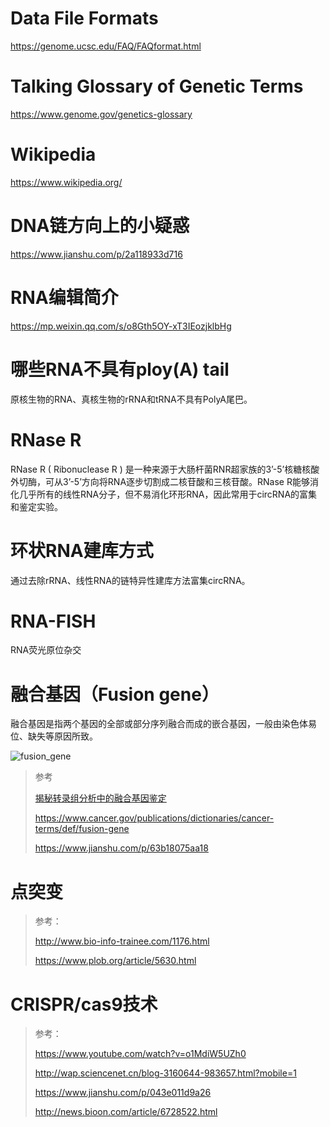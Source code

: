 # Data File Formats

https://genome.ucsc.edu/FAQ/FAQformat.html

# Talking Glossary of Genetic Terms

https://www.genome.gov/genetics-glossary

# Wikipedia

https://www.wikipedia.org/

# DNA链方向上的小疑惑

https://www.jianshu.com/p/2a118933d716

# RNA编辑简介

https://mp.weixin.qq.com/s/o8Gth5OY-xT3IEozjklbHg

# 哪些RNA不具有ploy(A) tail 

原核生物的RNA、真核生物的rRNA和tRNA不具有PolyA尾巴。

# RNase R 

RNase R ( Ribonuclease R ) 是一种来源于大肠杆菌RNR超家族的3’-5’核糖核酸外切酶，可从3’-5’方向将RNA逐步切割成二核苷酸和三核苷酸。RNase R能够消化几乎所有的线性RNA分子，但不易消化环形RNA，因此常用于circRNA的富集和鉴定实验。

# 环状RNA建库方式

通过去除rRNA、线性RNA的链特异性建库方法富集circRNA。

# RNA-FISH

RNA荧光原位杂交

# 融合基因（Fusion gene）
融合基因是指两个基因的全部或部分序列融合而成的嵌合基因，一般由染色体易位、缺失等原因所致。

![fusion_gene](http://computbiol.com/webdav/fusion_gene.jpg)

> 参考
>
> [揭秘转录组分析中的融合基因鉴定](https://www.jianshu.com/p/865972d9f9a9)
>
> https://www.cancer.gov/publications/dictionaries/cancer-terms/def/fusion-gene
>
> https://www.jianshu.com/p/63b18075aa18



# 点突变

> 参考：
>
> http://www.bio-info-trainee.com/1176.html
>
> https://www.plob.org/article/5630.html



# CRISPR/cas9技术

> 参考：
>
> https://www.youtube.com/watch?v=o1MdiW5UZh0
>
> http://wap.sciencenet.cn/blog-3160644-983657.html?mobile=1
>
> https://www.jianshu.com/p/043e011d9a26
>
> http://news.bioon.com/article/6728522.html
